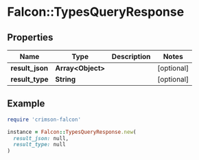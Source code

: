 # Falcon::TypesQueryResponse

## Properties

| Name | Type | Description | Notes |
| ---- | ---- | ----------- | ----- |
| **result_json** | **Array&lt;Object&gt;** |  | [optional] |
| **result_type** | **String** |  | [optional] |

## Example

```ruby
require 'crimson-falcon'

instance = Falcon::TypesQueryResponse.new(
  result_json: null,
  result_type: null
)
```

